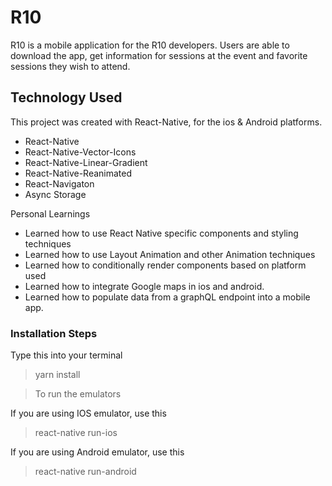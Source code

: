 # R10
R10 is a mobile application for the R10 developers. Users are able to download the app, get information for sessions at the event and favorite sessions they wish to attend.

## Technology Used
This project was created with React-Native, for the ios & Android platforms.
- React-Native
- React-Native-Vector-Icons
- React-Native-Linear-Gradient
- React-Native-Reanimated
- React-Navigaton
- Async Storage


Personal Learnings
- Learned how to use React Native specific components and styling techniques
- Learned how to use Layout Animation and other Animation techniques
- Learned how to conditionally render components based on platform used
- Learned how to integrate Google maps in ios and android.
- Learned how to populate data from a graphQL endpoint into a mobile app.


### Installation Steps
Type this into your terminal

> yarn install

> To run the emulators

If you are using IOS emulator, use this

> react-native run-ios

If you are using Android emulator, use this

> react-native run-android
